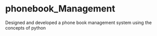 # phonebook_Management
Designed and developed a phone book management system using the concepts of python
